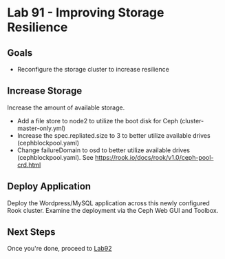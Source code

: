 # Lab 91 - Improving Storage Resilience

## Goals

* Reconfigure the storage cluster to increase resilience

## Increase Storage

Increase the amount of available storage.
* Add a file store to node2 to utilize the boot disk for Ceph (cluster-master-only.yml)
* Increase the spec.repliated.size to 3 to better utilize available drives (cephblockpool.yaml)
* Change failureDomain to osd to better utilize available drives (cephblockpool.yaml).  See https://rook.io/docs/rook/v1.0/ceph-pool-crd.html

## Deploy Application

Deploy the Wordpress/MySQL application across this newly configured Rook cluster. Examine the deployment via the Ceph Web GUI and Toolbox.

## Next Steps

Once you're done, proceed to [Lab92](Lab92.md)
